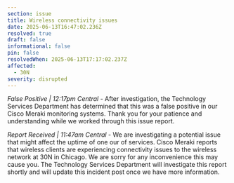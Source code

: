 ```yaml
---
section: issue
title: Wireless connectivity issues
date: 2025-06-13T16:47:02.236Z
resolved: true
draft: false
informational: false
pin: false
resolvedWhen: 2025-06-13T17:17:02.237Z
affected:
  - 30N
severity: disrupted
---
```

*False Positive | 12:17pm Central* - After investigation, the Technology Services Department has determined that this was a false positive in our Cisco Meraki monitoring systems. Thank you for your patience and understanding while we worked through this issue report.

*Report Received | 11:47am Central* - We are investigating a potential issue that might affect the uptime of one our of services. Cisco Meraki reports that wireless clients are experiencing connectivity issues to the wireless network at 30N in Chicago. We are sorry for any inconvenience this may cause you. The Technology Services Department will investigate this report shortly and will update this incident post once we have more information.